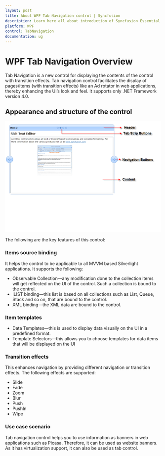 ```yaml
---
layout: post
title: About WPF Tab Navigation control | Syncfusion
description: Learn here all about introduction of Syncfusion Essential Studio WPF Tab Navigation control, its elements and more.
platform: WPF
control: TabNavigation
documentation: ug
---
```


# WPF Tab Navigation Overview

Tab Navigation is a new control for displaying the contents of the control with transition effects. Tab navigation control facilitates the display of pages/items (with transition effects) like an Ad rotator in web applications, thereby enhancing the UI’s look and feel. It supports only .NET Framework version 4.0. 

## Appearance and structure of the control

![WPF Tab Navigation control Structure](getting-started_images/wpf-tab-navigation-structure.png)

The following are the key features of this control:

### Items source binding

It helps the control to be applicable to all MVVM based Silverlight applications. It supports the following:

* Observable Collection—any modification done to the collection items will get reflected on the UI of the control.  Such a collection is bound to the control.
* ILIST binding—this list is based on all collections such as List, Queue, Stack and so on, that are bound to the control.
* XML binding—the XML data are bound to the control.

### Item templates

* Data Templates—this is used to display data visually on the UI in a predefined format.
* Template Selectors—this allows you to choose templates for data items that will be displayed on the UI

### Transition effects

This enhances navigation by providing different navigation or transition effects. The following effects are supported:

* Slide
* Fade
* Zoom
* Blur
* Push
* PushIn
* Wipe

### Use case scenario

Tab navigation control helps you to use information as banners in web applications such as Picasa. Therefore, it can be used as website banners. As it has virtualization support, it can also be used as tab control.

